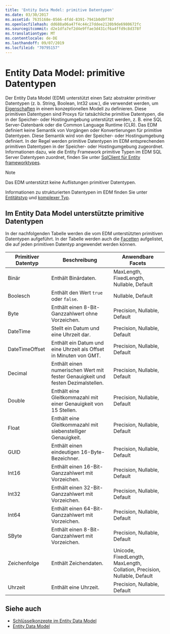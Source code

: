 ```yaml
---
title: 'Entity Data Model: primitive Datentypen'
ms.date: 03/30/2017
ms.assetid: 7635168e-0566-4fdd-8391-7941b0d9f787
ms.openlocfilehash: dd688a06a47f4c44c27ddee2120b9de6980672fc
ms.sourcegitcommit: d2e1dfa7ef2d4e9ffae3d431cf6a4ffd9c8d378f
ms.translationtype: MT
ms.contentlocale: de-DE
ms.lasthandoff: 09/07/2019
ms.locfileid: "70795157"
---
```

# <a name="entity-data-model-primitive-data-types"></a>Entity Data Model: primitive Datentypen
Der Entity Data Model (EDM) unterstützt einen Satz abstrakter primitiver Datentypen (z. b. String, Boolean, Int32 usw.), die verwendet werden, um [Eigenschaften](property.md) in einem konzeptionellen Modell zu definieren. Diese primitiven Datentypen sind Proxys für tatsächliche primitive Datentypen, die in der Speicher- oder Hostingumgebung unterstützt werden, z. B. eine SQL Server-Datenbank oder die Common Language Runtime (CLR). Das EDM definiert keine Semantik von Vorgängen oder Konvertierungen für primitive Datentypen. Diese Semantik wird von der Speicher- oder Hostingumgebung definiert. In der Regel werden primitive Datentypen im EDM entsprechenden primitiven Datentypen in der Speicher- oder Hostingumgebung zugeordnet. Informationen dazu, wie die Entity Framework primitive Typen im EDM SQL Server Datentypen zuordnet, finden Sie unter [SqlClient für Entity frameworktypes](./ef/sqlclient-for-ef-types.md).  
  
> [!NOTE]
> Das EDM unterstützt keine Auflistungen primitiver Datentypen.  
  
 Informationen zu strukturierten Datentypen im EDM finden Sie unter [Entitätstyp](entity-type.md) und [komplexer Typ](complex-type.md).  
  
## <a name="primitive-data-types-supported-in-the-entity-data-model"></a>Im Entity Data Model unterstützte primitive Datentypen  
 In der nachfolgenden Tabelle werden die vom EDM unterstützten primitiven Datentypen aufgeführt. In der Tabelle werden auch die [Facetten](facet.md) aufgelistet, die auf jeden primitiven Datentyp angewendet werden können.  
  
|Primitiver Datentyp|Beschreibung|Anwendbare Facets|  
|-------------------------|-----------------|-----------------------|  
|Binär|Enthält Binärdaten.|MaxLength, FixedLength, Nullable, Default|  
|Boolesch|Enthält den Wert `true` oder `false`.|Nullable, Default|  
|Byte|Enthält einen 8-Bit-Ganzzahlwert ohne Vorzeichen.|Precision, Nullable, Default|  
|DateTime|Stellt ein Datum und eine Uhrzeit dar.|Precision, Nullable, Default|  
|DateTimeOffset|Enthält ein Datum und eine Uhrzeit als Offset in Minuten von GMT.|Precision, Nullable, Default|  
|Decimal|Enthält einen numerischen Wert mit fester Genauigkeit und festen Dezimalstellen.|Precision, Nullable, Default|  
|Double|Enthält eine Gleitkommazahl mit einer Genauigkeit von 15 Stellen.|Precision, Nullable, Default|  
|Float|Enthält eine Gleitkommazahl mit siebenstelliger Genauigkeit.|Precision, Nullable, Default|  
|GUID|Enthält einen eindeutigen 16-Byte-Bezeichner.|Precision, Nullable, Default|  
|Int16|Enthält einen 16-Bit-Ganzzahlwert mit Vorzeichen.|Precision, Nullable, Default|  
|Int32|Enthält einen 32-Bit-Ganzzahlwert mit Vorzeichen.|Precision, Nullable, Default|  
|Int64|Enthält einen 64-Bit-Ganzzahlwert mit Vorzeichen.|Precision, Nullable, Default|  
|SByte|Enthält einen 8-Bit-Ganzzahlwert mit Vorzeichen.|Precision, Nullable, Default|  
|Zeichenfolge|Enthält Zeichendaten.|Unicode, FixedLength, MaxLength, Collation, Precision, Nullable, Default|  
|Uhrzeit|Enthält eine Uhrzeit.|Precision, Nullable, Default|  
  
## <a name="see-also"></a>Siehe auch

- [Schlüsselkonzepte im Entity Data Model](entity-data-model-key-concepts.md)
- [Entity Data Model](entity-data-model.md)
